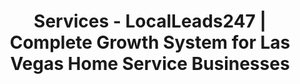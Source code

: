 ---
title: "Services - LocalLeads247 | Complete Growth System for Las Vegas Home Service Businesses"

hero:
  title: "A Complete<span class='text-accent/85'> Growth System</span>, Not Just Services"
  description: "Stop juggling disconnected tools and tactics. We integrate <strong>cutting-edge technology</strong> and a proven SEO framework into a single, unified system designed for one purpose: to dominate your Las Vegas market."
  buttonText: "See How the System Works"
  buttonLink: "/contact/"

imageTextCol:
  imageAlt: "All-in-One Operating System"
  title: "Why Traditional Marketing Fails "
  highlightedText: "Home Service Businesses"
  description: "Most agencies sell you isolated services. Your SEO team doesn't talk to your PPC team. Your website isn't connected to your CRM. This creates data silos, wasted ad spend, and lost leads. The result is a system working against itself."
  accentText: " Our solution is a single, cohesive engine where every part works together to drive growth and maximize your ROI."
  imagePosition: "left"

services:
  badgeText: "Our Services"
  title: "The Four Pillars of"
  highlightedText: "Our Growth System"
  description: "Each pillar is powerful on its own. Together, they create an unbeatable competitive advantage."
  services:
    - accentText: "Pillar 1:"
      title: "Semantic SEO to Build Topical Authority"
      description: "The foundation. We build a network of content that answers every question your potential customers have, establishing you as the definitive expert in Las Vegas. This isn't about ranking for a few keywords; it's about owning the entire conversation."
      link: "/services/semantic-seo/"
    - accentText: "Pillar 2:"
      title: "Lead-Focused Headless & WordPress Websites"
      description: "Your digital storefront. Our websites are built on headless or WordPress technology for blazing-fast speed and a perfect technical foundation. Every page is designed to convert visitors into leads and feed data directly into your CRM."
      link: "/services/web-design/"
    - accentText: "Pillar 3:"
      title: "Data-Driven Google & Meta Ad Campaigns"
      description: "Immediate results, intelligently delivered. Our ad campaigns are informed by our SEO data, targeting high-intent customers with surgical precision. We turn off wasted spend and focus on the keywords and audiences that actually lead to booked jobs."
      link: "/services/ppc-management/"
    - accentText: "Pillar 4:"
      title: "All-in-One OS for Lead & Job Management"
      description: "The central nervous system. Our white-labeled platform (powered by GoHighLevel) captures every lead, automates follow-up, manages your pipeline, sends invoices, and collects reviews—all in one place. It's the engine that powers the entire system."
      link: "/services/business-os/"

blockquote:
  title: "They Didn't Just Build Us a Website, They Built Us "
  titleHighlight: "a Business Engine."
  quote: "Before, we had a bunch of different tools that didn't talk to each other. It was chaos. LocalLeads247 streamlined everything onto one platform and built an SEO strategy that brings in leads consistently. For the first time, we can actually see our marketing dollars turning into booked jobs. It's been a complete game-changer for our plumbing business here in Vegas."
  author: "John D."
  company: "Owner of Las Vegas Plumbing Experts"

cta:
  title: "See What an"
  highlightedText: "Integrated System Can Do for You."
  description: "Let's build a custom growth plan for your Las Vegas business. We'll show you exactly how our system can be applied to your specific trade to generate more leads, streamline operations, and build a lasting digital asset."
  buttonText: "Book Your Free Strategy Call"
  buttonLink: "/contact/"
---